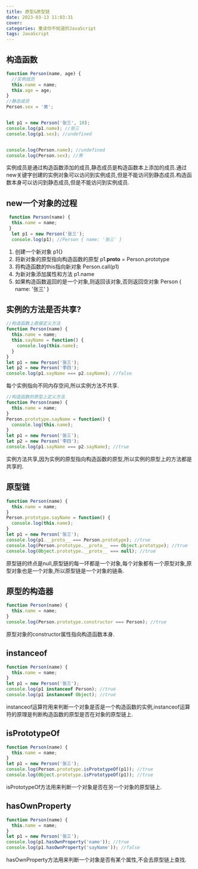 ```yaml
---
title: 原型&原型链
date: 2023-03-13 11:03:31
cover:
categories: 重读你不知道的JavaScript
tags: JavaScript
---
```


## 构造函数
```javascript
function Person(name, age) {
  //实例成员
  this.name = name;
  this.age = age;
}
//静态成员
Person.sex = '男';


let p1 = new Person('张三', 18);
console.log(p1.name); //张三
console.log(p1.sex); //undefined


console.log(Person.name); //undefined
console.log(Person.sex); //男
```
实例成员是通过构造函数添加的成员,静态成员是构造函数本上添加的成员.通过new关键字创建的实例对象可以访问到实例成员,但是不能访问到静态成员.构造函数本身可以访问到静态成员,但是不能访问到实例成员.

## new一个对象的过程
```javascript
 function Person(name) {
  this.name = name;
 }
  let p1 = new Person('张三');
  console.log(p1); //Person { name: '张三' }
```
1. 创建一个新对象 p1{}
2. 将新对象的原型指向构造函数的原型 p1.__proto__ = Person.prototype
3. 将构造函数的this指向新对象 Person.call(p1)
4. 为新对象添加属性和方法 p1.name
5. 如果构造函数返回的是一个对象,则返回该对象,否则返回空对象 Person { name: '张三' }

## 实例的方法是否共享?
```javascript
//构造函数上直接定义方法
function Person(name) {
  this.name = name;
  this.sayName = function() {
    console.log(this.name);
  }
}
let p1 = new Person('张三');
let p2 = new Person('李四');
console.log(p1.sayName === p2.sayName); //false
```
每个实例指向不同内存空间,所以实例方法不共享.

```javascript
//构造函数的原型上定义方法
function Person(name) {
  this.name = name;
}
Person.prototype.sayName = function() {
  console.log(this.name);
}
let p1 = new Person('张三');
let p2 = new Person('李四');
console.log(p1.sayName === p2.sayName); //true
```
实例方法共享,因为实例的原型指向构造函数的原型,所以实例的原型上的方法都是共享的.

## 原型链
```javascript
function Person(name) {
  this.name = name;
}
Person.prototype.sayName = function() {
  console.log(this.name);
}
let p1 = new Person('张三');
console.log(p1.__proto__ === Person.prototype); //true
console.log(Person.prototype.__proto__ === Object.prototype); //true
console.log(Object.prototype.__proto__ === null); //true
```
原型链的终点是null,原型链的每一环都是一个对象,每个对象都有一个原型对象,原型对象也是一个对象,所以原型链是一个对象的链条.
## 原型的构造器
```javascript
function Person(name) {
  this.name = name;
}
console.log(Person.prototype.constructor === Person); //true
```
原型对象的constructor属性指向构造函数本身.
## instanceof
```javascript
function Person(name) {
  this.name = name;
}
let p1 = new Person('张三');
console.log(p1 instanceof Person); //true
console.log(p1 instanceof Object); //true
```
instanceof运算符用来判断一个对象是否是一个构造函数的实例,instanceof运算符的原理是判断构造函数的原型是否在对象的原型链上.

## isPrototypeOf
```javascript
function Person(name) {
  this.name = name;
}
let p1 = new Person('张三');
console.log(Person.prototype.isPrototypeOf(p1)); //true
console.log(Object.prototype.isPrototypeOf(p1)); //true
```
isPrototypeOf方法用来判断一个对象是否在另一个对象的原型链上.

## hasOwnProperty
```javascript
function Person(name) {
  this.name = name;
}
let p1 = new Person('张三');
console.log(p1.hasOwnProperty('name')); //true
console.log(p1.hasOwnProperty('sayName')); //false
```
hasOwnProperty方法用来判断一个对象是否有某个属性,不会去原型链上查找.
